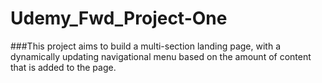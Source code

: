 # Udemy_Fwd_Project-One
###This project aims to build a multi-section landing page, with a dynamically updating navigational menu based on the amount of content that is added to the page.
